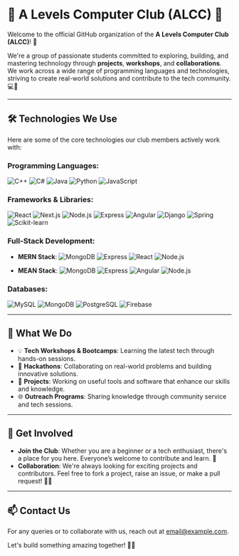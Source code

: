 # 🌟 A Levels Computer Club (ALCC) 🌟

Welcome to the official GitHub organization of the **A Levels Computer Club (ALCC)**! 👾

We're a group of passionate students committed to exploring, building, and mastering technology through **projects**, **workshops**, and **collaborations**. We work across a wide range of programming languages and technologies, striving to create real-world solutions and contribute to the tech community. 💻🚀

---

## 🛠️ Technologies We Use
Here are some of the core technologies our club members actively work with:

### Programming Languages:
![C++](https://img.shields.io/badge/-C++-00599C?logo=c%2B%2B&logoColor=white)
![C#](https://img.shields.io/badge/-C%23-239120?logo=c-sharp&logoColor=white)
![Java](https://img.shields.io/badge/-Java-007396?logo=java&logoColor=white)
![Python](https://img.shields.io/badge/-Python-3776AB?logo=python&logoColor=white)
![JavaScript](https://img.shields.io/badge/-JavaScript-F7DF1E?logo=javascript&logoColor=black)

### Frameworks & Libraries:
![React](https://img.shields.io/badge/-React-61DAFB?logo=react&logoColor=black)
![Next.js](https://img.shields.io/badge/-Next.js-000000?logo=next.js&logoColor=white)
![Node.js](https://img.shields.io/badge/-Node.js-339933?logo=node.js&logoColor=white)
![Express](https://img.shields.io/badge/-Express-000000?logo=express&logoColor=white)
![Angular](https://img.shields.io/badge/-Angular-DD0031?logo=angular&logoColor=white)
![Django](https://img.shields.io/badge/-Django-092E20?logo=django&logoColor=white)
![Spring](https://img.shields.io/badge/-Spring-6DB33F?logo=spring&logoColor=white)
![Scikit-learn](https://img.shields.io/badge/-Scikit--Learn-F7931E?logo=scikit-learn&logoColor=white)

### Full-Stack Development:
- **MERN Stack**: 
  ![MongoDB](https://img.shields.io/badge/-MongoDB-47A248?logo=mongodb&logoColor=white)
  ![Express](https://img.shields.io/badge/-Express-000000?logo=express&logoColor=white)
  ![React](https://img.shields.io/badge/-React-61DAFB?logo=react&logoColor=black)
  ![Node.js](https://img.shields.io/badge/-Node.js-339933?logo=node.js&logoColor=white)

- **MEAN Stack**: 
  ![MongoDB](https://img.shields.io/badge/-MongoDB-47A248?logo=mongodb&logoColor=white)
  ![Express](https://img.shields.io/badge/-Express-000000?logo=express&logoColor=white)
  ![Angular](https://img.shields.io/badge/-Angular-DD0031?logo=angular&logoColor=white)
  ![Node.js](https://img.shields.io/badge/-Node.js-339933?logo=node.js&logoColor=white)

### Databases:
![MySQL](https://img.shields.io/badge/-MySQL-4479A1?logo=mysql&logoColor=white)
![MongoDB](https://img.shields.io/badge/-MongoDB-47A248?logo=mongodb&logoColor=white)
![PostgreSQL](https://img.shields.io/badge/-PostgreSQL-4169E1?logo=postgresql&logoColor=white)
![Firebase](https://img.shields.io/badge/-Firebase-FFCA28?logo=firebase&logoColor=black)

---

## 🚀 What We Do

- 💡 **Tech Workshops & Bootcamps**: Learning the latest tech through hands-on sessions.
- 🎯 **Hackathons**: Collaborating on real-world problems and building innovative solutions.
- 🔧 **Projects**: Working on useful tools and software that enhance our skills and knowledge.
- 🌐 **Outreach Programs**: Sharing knowledge through community service and tech sessions.

---

## 👥 Get Involved
- **Join the Club**: Whether you are a beginner or a tech enthusiast, there's a place for you here. Everyone’s welcome to contribute and learn. 🤝
- **Collaboration**: We're always looking for exciting projects and contributors. Feel free to fork a project, raise an issue, or make a pull request! 🔧✨

---

## 📫 Contact Us
For any queries or to collaborate with us, reach out at [email@example.com](mailto:email@example.com).

Let's build something amazing together! 💪🌟
